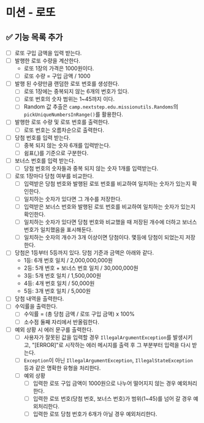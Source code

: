 # 미션 - 로또

## ✅ 기능 목록 추가

- [ ] 로또 구입 금액을 입력 받는다.
- [ ] 발행한 로또 수량을 계산한다.
  - 로또 1장의 가격은 1000원이다.
  - [ ] 로또 수량 = 구입 금액 / 1000
- [ ] 발행 된 수량만큼 랜덤한 로또 번호를 생성한다.
  - [ ] 로또 1장에는 중복되지 않는 6개의 번호가 있다.
  - [ ] 로또 번호의 숫자 범위는 1~45까지 이다.
  - [ ] Random 값 추출은 `camp.nextstep.edu.missionutils.Randoms`의 `pickUniqueNumbersInRange()`를 활용한다.
- [ ] 발행한 로또 수량 및 로또 번호를 출력한다.
  - [ ] 로또 번호는 오름차순으로 출력한다.
- [ ] 당첨 번호를 입력 받는다.
    - [ ] 중복 되지 않는 숫자 6개를 입력받는다.
    - [ ] 쉼표(,)를 기준으로 구분한다.
- [ ] 보너스 번호를 입력 받는다.
    - [ ] 당첨 번호의 숫자들과 중복 되지 않는 숫자 1개를 입력받는다.
- [ ] 로또 1장마다 당첨 여부를 비교한다.
  - [ ] 입력받은 당첨 번호와 발행된 로또 번호를 비교하여 일치하는 숫자가 있는지 확인한다.
  - [ ] 일치하는 숫자가 있다면 그 개수를 저장한다.
  - [ ] 입력받은 보너스 번호와 발행된 로또 번호를 비교하여 일치하는 숫자가 있는지 확인한다.
  - [ ] 일치하는 숫자가 있다면 당첨 번호와 비교했을 때 저장된 개수에 더하고 보너스 번호가 일치했음을 표시해둔다.
  - [ ] 일치하는 숫자의 개수가 3개 이상이면 당첨이다. 몇등에 당첨이 되었는지 저장한다.
- [ ] 당첨은 1등부터 5등까지 있다. 당첨 기준과 금액은 아래와 같다.
    - 1등: 6개 번호 일치 / 2,000,000,000원
    - 2등: 5개 번호 + 보너스 번호 일치 / 30,000,000원
    - 3등: 5개 번호 일치 / 1,500,000원
    - 4등: 4개 번호 일치 / 50,000원
    - 5등: 3개 번호 일치 / 5,000원
- [ ] 당첨 내역을 출력한다.
- [ ] 수익률을 출력한다.
  - [ ] 수익률 = (총 당첨 금액 / 로또 구입 금액) x 100%
  - [ ] 소수점 둘째 자리에서 반올림한다.
- [ ] 예외 상황 시 에러 문구를 출력한다.
  - [ ] 사용자가 잘못된 값을 입력할 경우 `IllegalArgumentException`를 발생시키고, "[ERROR]"로 시작하는 에러 메시지를 출력 후 그 부분부터 입력을 다시 받는다.
  - [ ] `Exception`이 아닌 `IllegalArgumentException`, `IllegalStateException` 등과 같은 명확한 유형을 처리한다.
  - [ ] 예외 상황
    - [ ] 입력한 로또 구입 금액이 1000원으로 나누어 떨어지지 않는 경우 예외처리한다.
    - [ ] 입력한 로또 번호(당첨 번호, 보너스 번호)가 범위(1~45)를 넘어 갈 경우 예외처리한다.
    - [ ] 입력한 로또 당첨 번호가 6개가 아닐 경우 예외처리한다.